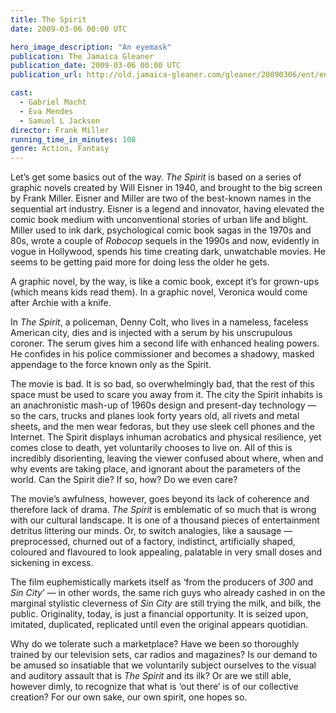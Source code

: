 ```yaml
---
title: The Spirit
date: 2009-03-06 00:00 UTC

hero_image_description: "An eyemask"
publication: The Jamaica Gleaner
publication_date: 2009-03-06 00:00 UTC
publication_url: http://old.jamaica-gleaner.com/gleaner/20090306/ent/ent3.html

cast:
  - Gabriel Macht
  - Eva Mendes
  - Samuel L Jackson
director: Frank Miller
running_time_in_minutes: 108
genre: Action, Fantasy
---
```


Let’s get some basics out of the way. _The Spirit_ is based on a series of
graphic novels created by Will Eisner in 1940, and brought to the big screen by
Frank Miller. Eisner and Miller are two of the best-known names in the
sequential art industry. Eisner is a legend and innovator, having elevated the
comic book medium with unconventional stories of urban life and blight. Miller
used to ink dark, psychological comic book sagas in the 1970s and 80s, wrote a
couple of _Robocop_ sequels in the 1990s and now, evidently in vogue in
Hollywood, spends his time creating dark, unwatchable movies. He seems to be
getting paid more for doing less the older he gets.

A graphic novel, by the way, is like a comic book, except it’s for grown-ups
(which means kids read them). In a graphic novel, Veronica would come after
Archie with a knife.

In _The Spirit_, a policeman, Denny Colt, who lives in a nameless, faceless
American city, dies and is injected with a serum by his unscrupulous coroner.
The serum gives him a second life with enhanced healing powers. He confides in
his police commissioner and becomes a shadowy, masked appendage to the force
known only as the Spirit.

The movie is bad. It is so bad, so overwhelmingly bad, that the rest of this
space must be used to scare you away from it. The city the Spirit inhabits is an
anachronistic mash-up of 1960s design and present-day technology — so the cars,
trucks and planes look forty years old, all rivets and metal sheets, and the men
wear fedoras, but they use sleek cell phones and the Internet. The Spirit
displays inhuman acrobatics and physical resilience, yet comes close to death,
yet voluntarily chooses to live on. All of this is incredibly disorienting,
leaving the viewer confused about where, when and why events are taking place,
and ignorant about the parameters of the world. Can the Spirit die? If so, how?
Do we even care?

The movie’s awfulness, however, goes beyond its lack of coherence and therefore
lack of drama. _The Spirit_ is emblematic of so much that is wrong with our
cultural landscape. It is one of a thousand pieces of entertainment detritus
littering our minds. Or, to switch analogies, like a sausage — preprocessed,
churned out of a factory, indistinct, artificially shaped, coloured and
flavoured to look appealing, palatable in very small doses and sickening in
excess.

The film euphemistically markets itself as ‘from the producers of _300_ and _Sin
City_’ — in other words, the same rich guys who already cashed in on the
marginal stylistic cleverness of _Sin City_ are still trying the milk, and bilk,
the public. Originality, today, is just a financial opportunity. It is seized
upon, imitated, duplicated, replicated until even the original appears
quotidian.

Why do we tolerate such a marketplace? Have we been so thoroughly trained by our
television sets, car radios and magazines? Is our demand to be amused so
insatiable that we voluntarily subject ourselves to the visual and auditory
assault that is _The Spirit_ and its ilk? Or are we still able, however dimly,
to recognize that what is ‘out there’ is of our collective creation? For our own
sake, our own spirit, one hopes so.
